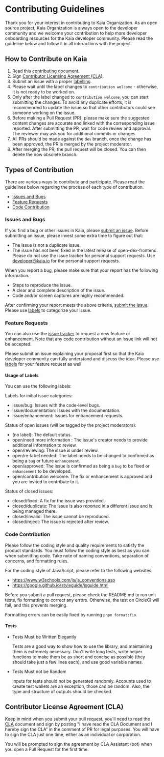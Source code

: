 # Contributing Guidelines

Thank you for your interest in contributing to Kaia Organization. As an open source project, Kaia Organization is always open to the developer community and we welcome your contribution to help more developer onboarding resources for the Kaia developer community. Please read the guideline below and follow it in all interactions with the project.

## How to Contribute on Kaia 

1. Read this [contributing document](./CONTRIBUTING.md).
2. Sign [Contributor Licensing Agreement (CLA)](#contributor-license-agreement-cla).
3. Submit an issue with a proper [labelling](#usage-of-labels).
4. Please wait until the label changes to `contribution welcome` - otherwise, it is not ready to be worked on.
5. Only after the label changed to `contribution welcome`, you can start submitting the changes. To avoid any duplicate efforts, it is recommended to update the issue so that other contributors could see someone working on the issue.
6. Before making a Pull Request (PR), please make sure the suggested content changes are accurate and linked with the corresponding issue reported. After submitting the PR, wait for code review and approval. The reviewer may ask you for additional commits or changes.
7. All PRs should be made against the `dev` branch, once the change has been approved, the PR is merged by the project moderator.
8. After merging the PR, the pull request will be closed. You can then delete the now obsolete branch.

## Types of Contribution
There are various ways to contribute and participate. Please read the guidelines below regarding the process of each type of contribution.

-   [Issues and Bugs](#issues-and-bugs)
-   [Feature Requests](#feature-requests)
-   [Code Contribution](#code-contribution)

### Issues and Bugs

If you find a bug or other issues in Kaia, please [submit an issue](https://github.com/kaiachain/open-dex-frontend/issues). Before submitting an issue, please invest some extra time to figure out that:

- The issue is not a duplicate issue.
- The issue has not been fixed in the latest release of open-dex-frontend.
Please do not use the issue tracker for personal support requests. Use developer@kaia.io for the personal support requests.

When you report a bug, please make sure that your report has the following information.
- Steps to reproduce the issue.
- A clear and complete description of the issue.
- Code and/or screen captures are highly recommended.

After confirming your report meets the above criteria, [submit the issue](https://github.com/kaiachain/open-dex-frontend/issues). Please use [labels](#usage-of-labels) to categorize your issue.

### Feature Requests

You can also use the [issue tracker](https://github.com/kaiachain/open-dex-frontend/issues) to request a new feature or enhancement. Note that any code contribution without an issue link will not be accepted. 

Please submit an issue explaining your proposal first so that the Kaia developer community can fully understand and discuss the idea. Please use [labels](#usage-of-labels) for your feature request as well.

#### Usage of Labels

You can use the following labels:

Labels for initial issue categories:

- issue/bug: Issues with the code-level bugs.
- issue/documentation: Issues with the documentation.
- issue/enhancement: Issues for enhancement requests.

Status of open issues (will be tagged by the project moderators):

- (no label): The default status.
- open/need more information : The issue's creator needs to provide additional information to review.
- open/reviewing: The issue is under review.
- open/re-label needed: The label needs to be changed to confirmed as being a `bug` or future `enhancement`.
- open/approved: The issue is confirmed as being a `bug` to be fixed or `enhancement` to be developed.
- open/contribution welcome: The fix or enhancement is approved and you are invited to contribute to it.

Status of closed issues:

- closed/fixed: A fix for the issue was provided.
- closed/duplicate: The issue is also reported in a different issue and is being managed there.
- closed/invalid: The issue cannot be reproduced.
- closed/reject: The issue is rejected after review.

### Code Contribution 

Please follow the coding style and quality requirements to satisfy the product standards. You must follow the coding style as best as you can when submitting code. Take note of naming conventions, separation of concerns, and formatting rules.

For the coding style of JavaScript, please refer to the following websites:
- https://www.w3schools.com/js/js_conventions.asp
- https://google.github.io/styleguide/jsguide.html

Before you submit a pull request, please check the README.md to run unit tests, fix formatting to correct any errors.
Otherwise, the test on CircleCI will fail, and this prevents merging.

Formatting errors can be easily fixed by running `pnpm format:fix`. 

#### Tests

* Tests Must be Written Elegantly

    Tests are a good way to show how to use the library, and maintaining them is extremely necessary. Don't write long tests, write helper functions to make them be as short and concise as possible (they should take just a few lines each), and use good variable names.

* Tests Must not be Random

    Inputs for tests should not be generated randomly. Accounts used to create test wallets are an exception, those can be random. Also, the type and structure of outputs should be checked.


## Contributor License Agreement (CLA)

Keep in mind when you submit your pull request, you'll need to read the [CLA](https://gist.github.com/kaiachain-dev/bbf65cc330275c057463c4c94ce787a6) document and sign by posting "I have read the CLA Document and I hereby sign the CLA" in the comment of PR for legal purposes. You will have to sign the CLA just one time, either as an individual or corporation.

You will be prompted to sign the agreement by CLA Assistant (bot) when you open a Pull Request for the first time.